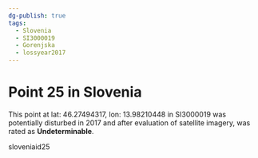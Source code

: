 ```yaml
---
dg-publish: true
tags:
  - Slovenia
  - SI3000019
  - Gorenjska
  - lossyear2017
---
```


# Point 25 in Slovenia

This point at lat: 46.27494317, lon: 13.98210448 in SI3000019 was potentially disturbed in 2017 and after evaluation of satellite imagery, was rated as **Undeterminable**.



sloveniaid25
